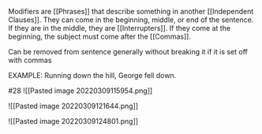 Modifiers are [[Phrases]] that describe something in another [[Independent Clauses]]. They can come in the beginning, middle, or end of the sentence. If they are in the middle, they are [[Interrupters]]. If they come at the beginning, the subject must come after the [[Commas]]. 

Can be removed from sentence generally without breaking it if it is set off with commas 

EXAMPLE: Running down the hill, George fell down.


#28
![[Pasted image 20220309115954.png]]

![[Pasted image 20220309121644.png]]

![[Pasted image 20220309124801.png]]